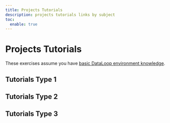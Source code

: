 ```yaml
---
title: Projects Tutorials
description: projects tutorials links by subject
toc:
  enable: true
---
```

# Projects Tutorials

These exercises assume you have [basic DataLoop environment knowledge](https://console.dataloop.ai/welcome).

## Tutorials Type 1

## Tutorials Type 2

## Tutorials Type 3